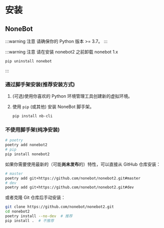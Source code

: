 # 安装

## NoneBot

:::warning 注意
请确保你的 Python 版本 >= 3.7。
:::

:::warning 注意
请在安装 nonebot2 之前卸载 nonebot 1.x

```bash
pip uninstall nonebot
```

:::

### 通过脚手架安装(推荐安装方式)

1. (可选)使用你喜欢的 Python 环境管理工具创建新的虚拟环境。
2. 使用 `pip` (或其他) 安装 NoneBot 脚手架。

   ```bash
   pip install nb-cli
   ```

### 不使用脚手架(纯净安装)

```bash
# poetry
poetry add nonebot2
# pip
pip install nonebot2
```

如果你需要使用最新的（可能**尚未发布**的）特性，可以直接从 GitHub 仓库安装：

```bash
# master
poetry add git+https://github.com/nonebot/nonebot2.git#master
# dev
poetry add git+https://github.com/nonebot/nonebot2.git#dev
```

或者克隆 Git 仓库后手动安装：

```bash
git clone https://github.com/nonebot/nonebot2.git
cd nonebot2
poetry install --no-dev  # 推荐
pip install .  # 不推荐
```
